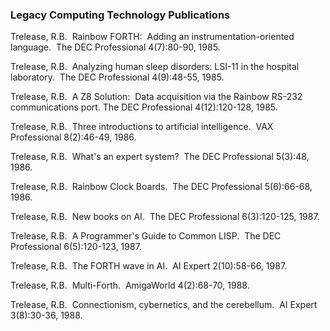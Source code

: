 ### Legacy Computing Technology Publications

Trelease, R.B.  Rainbow FORTH:  Adding an instrumentation-oriented 
	language.  The DEC Professional 4(7):80-90, 1985.

Trelease, R.B.  Analyzing human sleep disorders: LSI-11 in the hospital 
	laboratory.  The DEC Professional 4(9):48-55, 1985.

Trelease, R.B.  A Z8 Solution:  Data acquisition via the Rainbow RS-232 
	communications port. The  DEC Professional 4(12):120-128, 1985.

Trelease, R.B.  Three introductions to artificial intelligence.  VAX Professional 
	8(2):46-49, 1986.

Trelease, R.B.  What's an expert system?  The DEC Professional 5(3):48, 1986.

Trelease, R.B.  Rainbow Clock Boards.  The DEC Professional 5(6):66-68, 
	1986.

Trelease, R.B.  New books on AI.  The DEC Professional 6(3):120-125, 1987.

Trelease, R.B.  A Programmer's Guide to Common LISP.  The DEC
 	Professional 6(5):120-123, 1987.

Trelease, R.B.  The FORTH wave in AI.  AI Expert 2(10):58-66, 1987.

Trelease, R.B.  Multi-Forth.  AmigaWorld 4(2):68-70, 1988.

Trelease, R.B.  Connectionism, cybernetics, and the cerebellum.  AI Expert 
	3(8):30-36, 1988.
